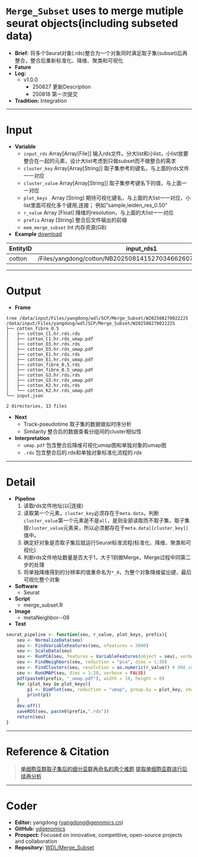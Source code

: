 # `Merge_Subset` uses to merge mutiple seurat objects(including subseted data)
- **Brief:** 将多个Seurat对象(.rds)整合为一个对象同时满足取子集(subset)后再整合，整合后重新标准化、降维、聚类和可视化
- **Fature** 
- **Log:** 
  - v1.0.0 
    - 250827 更新Description
    - 250818 第一次提交
- **Tradition:** Integration

---
# Input
- **Variable**
  - `input_rds` Array[Array[File]] 输入rds文件。分大list和小list，小list放要整合在一起的元素，设计大list考虑到只做subset而不做整合的需求
  - `cluster_key` Array[Array[String]] 取子集参考的键名，与上面的rds文件一一对应
  - `cluster_value` Array[Array[String]] 取子集参考键名下的值，与上面一一对应
  - `plot_keys ` Array [String] 期待可视化键名，与上面的大list一一对应，小list里面可视化多个键用,连接； 例如"sample,leiden_res_0.50"
  - `r_value` Array [Float] 降维的resolution，与上面的大list一一对应
  - `prefix` Array [String] 整合后文件输出的前缀
  - `mem_merge_subset` Int 内存资源(GB)
- **Example** [download](https://github.com/ydgenomics/WDL/blob/main/Merge_Subset/v1.0.0/Merge_Subset_v1.0.0.csv)

| EntityID | input_rds1 | input_rds2 | input_rds3 | input_rds4 | input_rds5 | cluster_key1 | cluster_key2 | cluster_key3 | cluster_key4 | cluster_key5 | cluster_value1 | cluster_value2 | cluster_value3 | cluster_value4 | cluster_value5 | plot_keys | r_value | prefix | mem_merge_subset |
|-|-|-|-|-|-|-|-|-|-|-|-|-|-|-|-|-|-|-|-|
| cotton | /Files/yangdong/cotton/NB2025081415270346626070/cotton_C1.hr.rds | /Files/yangdong/cotton/NB2025081415270346626070/cotton_D3.hr.rds | /Files/yangdong/cotton/NB2025081415270346626070/cotton_E1.hr.rds | /Files/yangdong/cotton/NB2025081415270346626070/cotton_G3.hr.rds | /Files/yangdong/cotton/NB2025081415270346626070/cotton_K2.hr.rds | leiden_res_0.50 | leiden_res_0.50 | leiden_res_0.50 | leiden_res_0.50 | leiden_res_0.50 | 5 | 3 | 2 | 5 | 5 | sample\|leiden_res_0.50 | 0.5 | cotton_fibre_0.5 | 8 |

---
# Output
- **Frame**
```shell
tree /data/input/Files/yangdong/wdl/SCP/Merge_Subset/W202508270022225
/data/input/Files/yangdong/wdl/SCP/Merge_Subset/W202508270022225
├── cotton_fibre_0.5
│   ├── cotton_C1.hr.rds.rds
│   ├── cotton_C1.hr.rds_umap.pdf
│   ├── cotton_D3.hr.rds.rds
│   ├── cotton_D3.hr.rds_umap.pdf
│   ├── cotton_E1.hr.rds.rds
│   ├── cotton_E1.hr.rds_umap.pdf
│   ├── cotton_fibre_0.5.rds
│   ├── cotton_fibre_0.5_umap.pdf
│   ├── cotton_G3.hr.rds.rds
│   ├── cotton_G3.hr.rds_umap.pdf
│   ├── cotton_K2.hr.rds.rds
│   └── cotton_K2.hr.rds_umap.pdf
└── input.json

2 directories, 13 files
```
- **Next**
  - Track-pseudotime 取子集的数据做拟时序分析
  - Similarity 整合后的数据查看分组间的cluster相似性
- **Interpretation**
  - `umap.pdf` 包含整合后降维可视化umap图和单独对象的umap图
  - `.rds` 包含整合后的.rds和单独对象标准化流程的.rds

---
# Detail
- **Pipeline**
  1. 读取rds文件地址(以|连接)
  2. 读取第一个元素，`cluster_key`必须存在于`meta.data`，判断`cluster_value`第一个元素是不是`all`，是则全部读取而不取子集，取子集按`cluster_value`元素来，所以必须都存在于`meta.data[[cluster_key]]`值中。
  3. 确定好对象是否取子集后就运行Seurat标准流程(标准化、降维、聚类和可视化)
  4. 判断rds文件地址数量是否大于1，大于1则做Merge，Merge过程中同第二步的处理
  5. 将单独降维得到的分辨率的值重命名为`*_0`，为整个对象降维留出键，最后可视化整个对象
- **Software**
  - Seurat
- **Script**
  - merge_subset.R
- **Image**
  - metaNeighbor--08 
- **Test**
```R
seurat_pipeline <- function(seu, r_value, plot_keys, prefix){
    seu <- NormalizeData(seu)
    seu <- FindVariableFeatures(seu, nfeatures = 3000)
    seu <- ScaleData(seu)
    seu <- RunPCA(seu, features = VariableFeatures(object = seu), verbose = FALSE)
    seu <- FindNeighbors(seu, reduction = "pca", dims = 1:30)
    seu <- FindClusters(seu, resolution = as.numeric(r_value)) # RNA_snn_res.0.5
    seu <- RunUMAP(seu, dims = 1:20, verbose = FALSE)
    pdf(paste0(prefix, "_umap.pdf"), width = 10, height = 8)
    for (plot_key in plot_keys){
        p1 <- DimPlot(seu, reduction = "umap", group.by = plot_key, shuffle = TRUE, label = TRUE)
        print(p1)
    }
    dev.off()
    saveRDS(seu, paste0(prefix,".rds"))
    return(seu)
}
```

---
# Reference & Citation
> [单细胞亚群取子集后的细分亚群再命名的两个难题](https://mp.weixin.qq.com/s/IfLm9MOpm6RKjCsXy_1AWw)
> [提取单细胞亚群进行后续再分析](https://mp.weixin.qq.com/s/dtsrP6AZx4_fHiVxeHxfZQ)

---
# Coder
- **Editor:** yangdong (yangdong@genomics.cn)
- **GitHub:** [ydgenomics](https://github.com/ydgenomics)
- **Prospect:** Focused on innovative, competitive, open-source projects and collaboration
- **Repository:** [WDL/Merge_Subset](https://github.com/ydgenomics/WDL/tree/main/Merge_Subset)